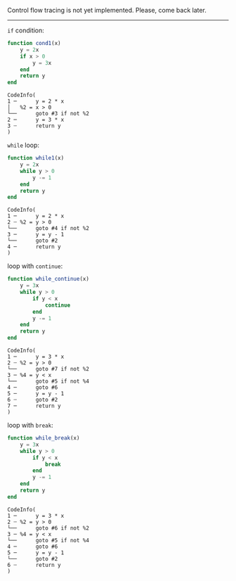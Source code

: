 Control flow tracing is not yet implemented. Please, come back later.

------------------

`if` condition:

```julia
function cond1(x)
    y = 2x
    if x > 0
        y = 3x
    end
    return y
end
```

```
CodeInfo(
1 ─      y = 2 * x
│   %2 = x > 0
└──      goto #3 if not %2
2 ─      y = 3 * x
3 ┄      return y
)
```

`while` loop:

```julia
function while1(x)
    y = 2x
    while y > 0
        y -= 1
    end
    return y
end
```

```
CodeInfo(
1 ─      y = 2 * x
2 ┄ %2 = y > 0
└──      goto #4 if not %2
3 ─      y = y - 1
└──      goto #2
4 ─      return y
)
```

loop with `continue`:

```julia
function while_continue(x)
    y = 3x
    while y > 0
        if y < x
            continue
        end
        y -= 1
    end
    return y
end
```

```
CodeInfo(
1 ─      y = 3 * x
2 ┄ %2 = y > 0
└──      goto #7 if not %2
3 ─ %4 = y < x
└──      goto #5 if not %4
4 ─      goto #6
5 ─      y = y - 1
6 ┄      goto #2
7 ─      return y
)
```

loop with `break`:

```julia
function while_break(x)
    y = 3x
    while y > 0
        if y < x
            break
        end
        y -= 1
    end
    return y
end
```

```
CodeInfo(
1 ─      y = 3 * x
2 ┄ %2 = y > 0
└──      goto #6 if not %2
3 ─ %4 = y < x
└──      goto #5 if not %4
4 ─      goto #6
5 ─      y = y - 1
└──      goto #2
6 ┄      return y
)
```
